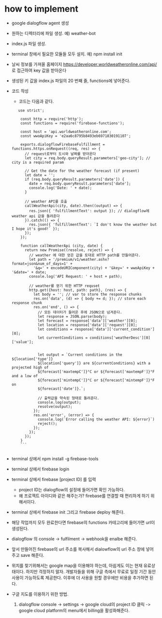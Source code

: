 how to implement
================
* google dialogflow agent 생성

* 원하는 디렉터리에 파일 생성. 예) weather-bot

* index.js 파일 생성. 

* terminal 창에서 필요한 모듈들 모두 설치. 예) npm install init

* 날씨 정보를 가져올 홈페이지  https://developer.worldweatheronline.com/api/ 로 접근하여 key 값을 받아온다

* 생성된 키 값을 index.js 파일의 20 번째 줄, functions에 넣어준다. 

* 코드 작성
  * 코드는 다음과 같다.
  ```
     use strict';

      const http = require('http');
      const functions = require('firebase-functions');

      const host = 'api.worldweatheronline.com';
      const wwoApiKey = 'e2aa6c8795b8493eb6971830191107';

      exports.dialogflowFirebaseFulfillment = functions.https.onRequest((req, res) => {
        // request로부터 도시와 날짜를 받아온다
        let city = req.body.queryResult.parameters['geo-city']; // city is a required param

        // Get the date for the weather forecast (if present)
        let date = '';
        if (req.body.queryResult.parameters['date']) {
          date = req.body.queryResult.parameters['date'];
          console.log('Date: ' + date);
        }

        // weather API를 호출
        callWeatherApi(city, date).then((output) => {
          res.json({ 'fulfillmentText': output }); // dialogflow에 weather api 값을 돌려준다
        }).catch(() => {
          res.json({ 'fulfillmentText': `I don't know the weather but I hope it's good!` });
        });
      });
      
      function callWeatherApi (city, date) {
        return new Promise((resolve, reject) => {
          // weather 에 대한 얻은 값을 토대로 HTTP path를 만들어준다. 
          let path = '/premium/v1/weather.ashx?format=json&num_of_days=1' +
            '&q=' + encodeURIComponent(city) + '&key=' + wwoApiKey + '&date=' + date;
          console.log('API Request: ' + host + path);

          // weather를 얻기 위한 HTTP requset
          http.get({host: host, path: path}, (res) => {
            let body = ''; // var to store the response chunks
            res.on('data', (d) => { body += d; }); // store each response chunk
            res.on('end', () => {
              // 모든 데이터가 들어온 후에 JSON으로 넘겨준다. 
              let response = JSON.parse(body);
              let forecast = response['data']['weather'][0];
              let location = response['data']['request'][0];
              let conditions = response['data']['current_condition'][0];
              let currentConditions = conditions['weatherDesc'][0]['value'];


              let output = `Current conditions in the ${location['type']} 
              ${location['query']} are ${currentConditions} with a projected high of
              ${forecast['maxtempC']}°C or ${forecast['maxtempF']}°F and a low of 
              ${forecast['mintempC']}°C or ${forecast['mintempF']}°F on 
              ${forecast['date']}.`;

              // 출력값을 약속된 형태로 돌려준다. 
              console.log(output);
              resolve(output);
            });
            res.on('error', (error) => {
              console.log(`Error calling the weather API: ${error}`)
              reject();
            });
          });
        });
      }
      ```
      
* terminal 상에서 npm install -g firebase-tools

* terminal 상에서 firebase login

* terminal 상에서 firebase [project ID] 를 입력
  * project ID는 dialogflow의 설정에 들어가면 확인 가능하다.
  * 왜 프로젝트 아이디와 같은 해주는가? firebase를 연결할 때 편리하게 하기 위해서이다. 
  
* terminal 상에서 firebase init 그리고 firebase deploy 해준다.

* 해당 작업까지 모두 완료한다면 firebase의 functions 카테고리에 들어가면 url이 생성된다. 

* dialogflow 의 console -> fulfilment -> webhook을 enalbe 해준다.

* 앞서 만들어진 firebase의 url 주소를 복사해서 dialowflow의 url 주소 창에 넣어주고 save 해준다.

* 위치를 찾기위해서는 google map을 이용해야 하는데, 아쉽게도 이는 현재 유료상태이다.
  하지만 걱정하지 말자. 개발자들을 위해 구글 측에서 무료로 일정 기간 동안 사용이 가능하도록 제공한다.
  이후에 더 사용을 원할 경우에만 비용을 추가하면 된다.
  
* 구글 지도를 이용하기 위한 방법.
  1. dialogflow console -> settings -> google cloud의 project ID 클릭 -> google cloud platform의 menu에서 billing을 활성화해준다. 
  
  


